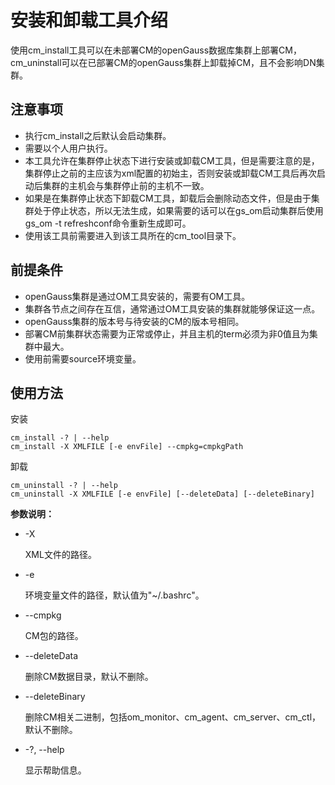 # 安装和卸载工具介绍<a name="ZH-CN_TOPIC_0000001201210100"></a>

使用cm_install工具可以在未部署CM的openGauss数据库集群上部署CM，cm_uninstall可以在已部署CM的openGauss集群上卸载掉CM，且不会影响DN集群。  

## 注意事项

-   执行cm_install之后默认会启动集群。
-   需要以个人用户执行。
-   本工具允许在集群停止状态下进行安装或卸载CM工具，但是需要注意的是，集群停止之前的主应该为xml配置的初始主，否则安装或卸载CM工具后再次启动后集群的主机会与集群停止前的主机不一致。
-   如果是在集群停止状态下卸载CM工具，卸载后会删除动态文件，但是由于集群处于停止状态，所以无法生成，如果需要的话可以在gs_om启动集群后使用gs_om -t refreshconf命令重新生成即可。
-   使用该工具前需要进入到该工具所在的cm_tool目录下。

## 前提条件

-   openGauss集群是通过OM工具安装的，需要有OM工具。
-   集群各节点之间存在互信，通常通过OM工具安装的集群就能够保证这一点。
-   openGauss集群的版本号与待安装的CM的版本号相同。
-   部署CM前集群状态需要为正常或停止，并且主机的term必须为非0值且为集群中最大。
-   使用前需要source环境变量。

## 使用方法

安装

```
cm_install -? | --help
cm_install -X XMLFILE [-e envFile] --cmpkg=cmpkgPath
```

卸载

```
cm_uninstall -? | --help
cm_uninstall -X XMLFILE [-e envFile] [--deleteData] [--deleteBinary]
```

**参数说明：**  

- -X

  XML文件的路径。

- -e

  环境变量文件的路径，默认值为"~/.bashrc"。

- --cmpkg

  CM包的路径。

- --deleteData

  删除CM数据目录，默认不删除。

- --deleteBinary

  删除CM相关二进制，包括om_monitor、cm_agent、cm_server、cm_ctl，默认不删除。

- -?, --help

  显示帮助信息。